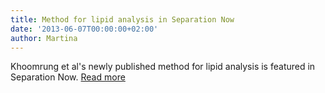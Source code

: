 ```yaml
---
title: Method for lipid analysis in Separation Now
date: '2013-06-07T00:00:00+02:00'
author: Martina
---
```

Khoomrung et al's newly published method for lipid analysis is featured in Separation Now. [Read more](http://www.separationsnow.com/details/ezine/13efb626278/Yeast-lipids-classified-Charged-aerosol-detector-covers-many-classes.html?tzcheck=1&tzcheck=1&tzcheck=1)
